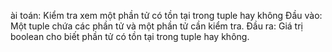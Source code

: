 ài toán: Kiểm tra xem một phần tử có tồn tại trong tuple hay không
Đầu vào: Một tuple chứa các phần tử và một phần tử cần kiểm tra.
Đầu ra: Giá trị boolean cho biết phần tử có tồn tại trong tuple hay không.
